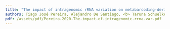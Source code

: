 ```yaml
---
title: "The impact of intragenomic rRNA variation on metabarcoding-derived diversity estimates: A case study from marine nematodes"
authors: Tiago José Pereira, Alejandro De Santiago, <b> Taruna Schuelke </b>, Sarah M. Hardy, and Holly M. Bik
pdf: /assets/pdf/Pereira-2020-The-impact-of-intragenomic-rrna-var.pdf
---
```

